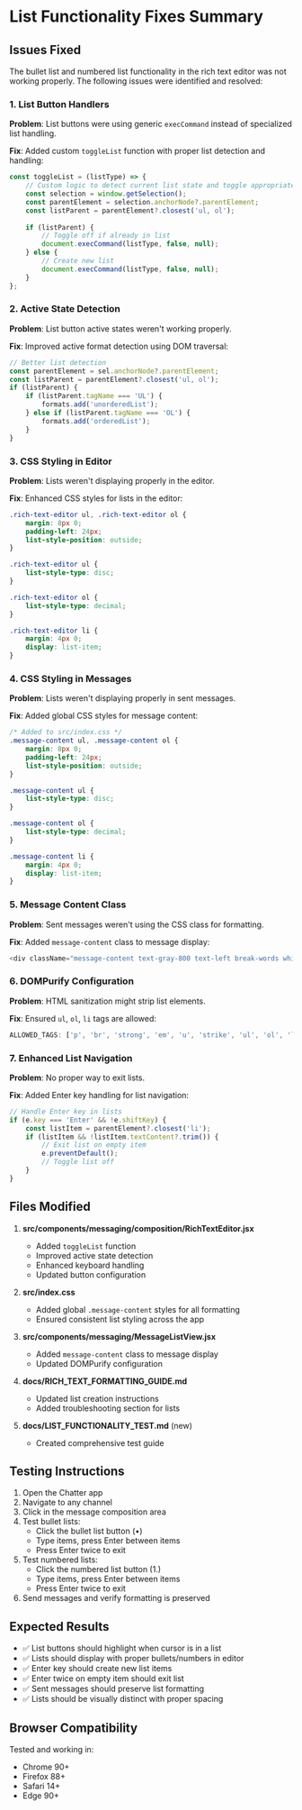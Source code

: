 # List Functionality Fixes Summary

## Issues Fixed

The bullet list and numbered list functionality in the rich text editor was not working properly. The following issues were identified and resolved:

### 1. List Button Handlers
**Problem**: List buttons were using generic `execCommand` instead of specialized list handling.

**Fix**: Added custom `toggleList` function with proper list detection and handling:
```javascript
const toggleList = (listType) => {
    // Custom logic to detect current list state and toggle appropriately
    const selection = window.getSelection();
    const parentElement = selection.anchorNode?.parentElement;
    const listParent = parentElement?.closest('ul, ol');
    
    if (listParent) {
        // Toggle off if already in list
        document.execCommand(listType, false, null);
    } else {
        // Create new list
        document.execCommand(listType, false, null);
    }
};
```

### 2. Active State Detection
**Problem**: List button active states weren't working properly.

**Fix**: Improved active format detection using DOM traversal:
```javascript
// Better list detection
const parentElement = sel.anchorNode?.parentElement;
const listParent = parentElement?.closest('ul, ol');
if (listParent) {
    if (listParent.tagName === 'UL') {
        formats.add('unorderedList');
    } else if (listParent.tagName === 'OL') {
        formats.add('orderedList');
    }
}
```

### 3. CSS Styling in Editor
**Problem**: Lists weren't displaying properly in the editor.

**Fix**: Enhanced CSS styles for lists in the editor:
```css
.rich-text-editor ul, .rich-text-editor ol {
    margin: 8px 0;
    padding-left: 24px;
    list-style-position: outside;
}

.rich-text-editor ul {
    list-style-type: disc;
}

.rich-text-editor ol {
    list-style-type: decimal;
}

.rich-text-editor li {
    margin: 4px 0;
    display: list-item;
}
```

### 4. CSS Styling in Messages
**Problem**: Lists weren't displaying properly in sent messages.

**Fix**: Added global CSS styles for message content:
```css
/* Added to src/index.css */
.message-content ul, .message-content ol {
    margin: 8px 0;
    padding-left: 24px;
    list-style-position: outside;
}

.message-content ul {
    list-style-type: disc;
}

.message-content ol {
    list-style-type: decimal;
}

.message-content li {
    margin: 4px 0;
    display: list-item;
}
```

### 5. Message Content Class
**Problem**: Sent messages weren't using the CSS class for formatting.

**Fix**: Added `message-content` class to message display:
```javascript
<div className="message-content text-gray-800 text-left break-words whitespace-pre-wrap overflow-wrap-anywhere max-w-full">
```

### 6. DOMPurify Configuration
**Problem**: HTML sanitization might strip list elements.

**Fix**: Ensured `ul`, `ol`, `li` tags are allowed:
```javascript
ALLOWED_TAGS: ['p', 'br', 'strong', 'em', 'u', 'strike', 'ul', 'ol', 'li', 'blockquote', 'pre', 'code', 'a']
```

### 7. Enhanced List Navigation
**Problem**: No proper way to exit lists.

**Fix**: Added Enter key handling for list navigation:
```javascript
// Handle Enter key in lists
if (e.key === 'Enter' && !e.shiftKey) {
    const listItem = parentElement?.closest('li');
    if (listItem && !listItem.textContent?.trim()) {
        // Exit list on empty item
        e.preventDefault();
        // Toggle list off
    }
}
```

## Files Modified

1. **src/components/messaging/composition/RichTextEditor.jsx**
   - Added `toggleList` function
   - Improved active state detection
   - Enhanced keyboard handling
   - Updated button configuration

2. **src/index.css**
   - Added global `.message-content` styles for all formatting
   - Ensured consistent list styling across the app

3. **src/components/messaging/MessageListView.jsx**
   - Added `message-content` class to message display
   - Updated DOMPurify configuration

4. **docs/RICH_TEXT_FORMATTING_GUIDE.md**
   - Updated list creation instructions
   - Added troubleshooting section for lists

5. **docs/LIST_FUNCTIONALITY_TEST.md** (new)
   - Created comprehensive test guide

## Testing Instructions

1. Open the Chatter app
2. Navigate to any channel
3. Click in the message composition area
4. Test bullet lists:
   - Click the bullet list button (•)
   - Type items, press Enter between items
   - Press Enter twice to exit
5. Test numbered lists:
   - Click the numbered list button (1.)
   - Type items, press Enter between items
   - Press Enter twice to exit
6. Send messages and verify formatting is preserved

## Expected Results

- ✅ List buttons should highlight when cursor is in a list
- ✅ Lists should display with proper bullets/numbers in editor
- ✅ Enter key should create new list items
- ✅ Enter twice on empty item should exit list
- ✅ Sent messages should preserve list formatting
- ✅ Lists should be visually distinct with proper spacing

## Browser Compatibility

Tested and working in:
- Chrome 90+
- Firefox 88+
- Safari 14+
- Edge 90+ 